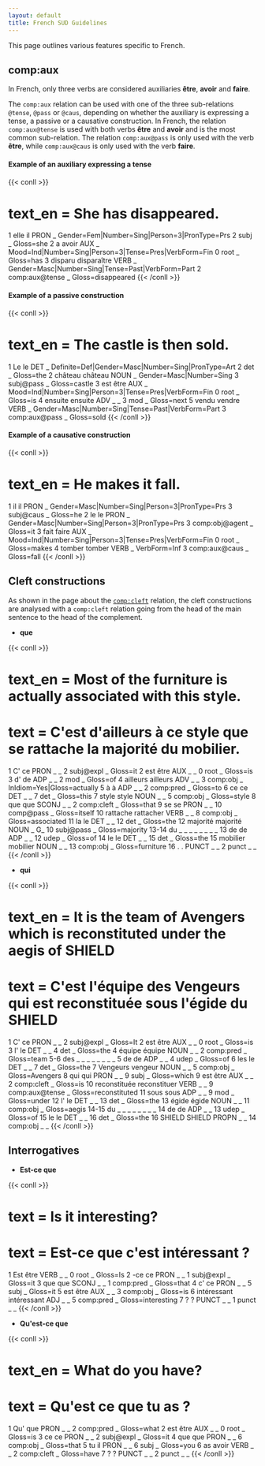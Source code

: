 ```yaml
---
layout: default
title: French SUD Guidelines
---
```


This page outlines various features specific to French.

## comp:aux
In French, only three verbs are considered auxiliaries **être**, **avoir** and **faire**.

The `comp:aux` relation can be used with one of the three sub-relations `@tense`, `@pass` or `@caus`, depending on whether the auxiliary is expressing a tense, a passive or a causative construction. In French, the relation `comp:aux@tense` is used with both verbs **être** and **avoir** and is the most common sub-relation. The relation `comp:aux@pass` is only used with the verb **être**, while `comp:aux@caus` is only used with the verb **faire**.


#### Example of an auxiliary expressing a tense
{{< conll >}}
# text_en = She has disappeared.
1	elle	il	PRON	_	Gender=Fem|Number=Sing|Person=3|PronType=Prs	2	subj	_	Gloss=she
2	a	avoir	AUX	_	Mood=Ind|Number=Sing|Person=3|Tense=Pres|VerbForm=Fin	0	root	_	Gloss=has
3	disparu	disparaître	VERB	_	Gender=Masc|Number=Sing|Tense=Past|VerbForm=Part	2	comp:aux@tense	_	Gloss=disappeared
{{< /conll >}}

#### Example of a passive construction
{{< conll >}}
# text_en = The castle is then sold.
1	Le	le	DET	_	Definite=Def|Gender=Masc|Number=Sing|PronType=Art	2	det	_	Gloss=the
2	château	château	NOUN	_	Gender=Masc|Number=Sing	3	subj@pass	_	Gloss=castle
3	est	être	AUX	_	Mood=Ind|Number=Sing|Person=3|Tense=Pres|VerbForm=Fin	0	root	_	Gloss=is
4	ensuite	ensuite	ADV	_	_	3	mod	_	Gloss=next
5	vendu	vendre	VERB	_	Gender=Masc|Number=Sing|Tense=Past|VerbForm=Part	3	comp:aux@pass	_	Gloss=sold
{{< /conll >}}

#### Example of a causative construction
{{< conll >}}
# text_en = He makes it fall.
1	il	il	PRON	_	Gender=Masc|Number=Sing|Person=3|PronType=Prs	3	subj@caus	_	Gloss=he
2	le	le	PRON	_	Gender=Masc|Number=Sing|Person=3|PronType=Prs	3	comp:obj@agent	_	Gloss=it
3	fait	faire	AUX	_	Mood=Ind|Number=Sing|Person=3|Tense=Pres|VerbForm=Fin	0	root	_	Gloss=makes
4	tomber	tomber	VERB	_	VerbForm=Inf	3	comp:aux@caus	_	Gloss=fall
{{< /conll >}}


## Cleft constructions

As shown in the page about the [`comp:cleft`](.././u/relations/comp_cleft) relation,  the cleft constructions are analysed with a `comp:cleft` relation going from the head of the main sentence to the head of the complement.


* **que**

{{< conll >}}
# text_en = Most of the furniture is actually associated with this style.
# text = C'est d'ailleurs à ce style que se rattache la majorité du mobilier.
1	C'	ce	PRON	_	_	2	subj@expl	_	Gloss=it
2	est	être	AUX	_	_	0	root	_	Gloss=is
3	d'	de	ADP	_	_	2	mod	_	Gloss=of
4	ailleurs	ailleurs	ADV	_	_	3	comp:obj	_	InIdiom=Yes|Gloss=actually
5	à	à	ADP	_	_	2	comp:pred	_	Gloss=to
6	ce	ce	DET	_	_	7	det	_	Gloss=this
7	style	style	NOUN	_	_	5	comp:obj	_	Gloss=style
8	que	que	SCONJ	_	_	2	comp:cleft	_	Gloss=that
9	se	se	PRON	_	_	10	comp@pass	_	Gloss=itself
10	rattache	rattacher	VERB	_	_	8	comp:obj	_	Gloss=associated
11	la	le	DET	_	_	12	det	_	Gloss=the
12	majorité	majorité	NOUN	_	G_	10	subj@pass	_	Gloss=majority
13-14	du	_	_	_	_	_	_	_	_
13	de	de	ADP	_	_	12	udep	_	Gloss=of
14	le	le	DET	_	_	15	det	_	Gloss=the
15	mobilier	mobilier	NOUN	_	_	13	comp:obj	_	Gloss=furniture
16	.	.	PUNCT	_	_	2	punct	_	_
{{< /conll >}}


* **qui**

{{< conll >}}
# text_en = It is the team of Avengers which is reconstituted under the aegis of SHIELD
# text = C'est l'équipe des Vengeurs qui est reconstituée sous l'égide du SHIELD
1	C'	ce	PRON	_	_	2	subj@expl	_	Gloss=It
2	est	être	AUX	_	_	0	root	_	Gloss=is
3	l'	le	DET	_	_	4	det	_	Gloss=the
4	équipe	équipe	NOUN	_	_	2	comp:pred	_	Gloss=team
5-6	des	_	_	_	_	_	_	_	_
5	de	de	ADP	_	_	4	udep	_	Gloss=of
6	les	le	DET	_	_	7	det	_	Gloss=the
7	Vengeurs	vengeur	NOUN	_	_	5	comp:obj	_	Gloss=Avengers
8	qui	qui	PRON	_	_	9	subj	_	Gloss=which
9	est	être	AUX	_	_	2	comp:cleft	_	Gloss=is
10	reconstituée	reconstituer	VERB	_	_	9	comp:aux@tense	_	Gloss=reconstituted
11	sous	sous	ADP	_	_	9	mod	_	Gloss=under
12	l'	le	DET	_	_	13	det	_	Gloss=the
13	égide	égide	NOUN	_	_	11	comp:obj	_	Gloss=aegis
14-15	du	_	_	_	_	_	_	_	_
14	de	de	ADP	_	_	13	udep	_	Gloss=of
15	le	le	DET	_	_	16	det	_	Gloss=the
16	SHIELD	SHIELD	PROPN	_	_	14	comp:obj	_	_
{{< /conll >}}


## Interrogatives

* **Est-ce que**

{{< conll >}}
# text = Is it interesting?
# text = Est-ce que c'est intéressant ?
1	Est	être	VERB	_	_	0	root	_	Gloss=Is
2	-ce	ce	PRON	_	_	1	subj@expl	_	Gloss=it
3	que	que	SCONJ	_	_	1	comp:pred	_	Gloss=that
4	c'	ce	PRON	_	_	5	subj	_	Gloss=it
5	est	être	AUX	_	_	3	comp:obj	_	Gloss=is
6	intéressant	intéressant	ADJ	_	_	5	comp:pred	_	Gloss=interesting
7	?	?	PUNCT	_	_	1	punct	_	_
{{< /conll >}}


* **Qu'est-ce que**

{{< conll >}}
# text_en = What do you have?
# text = Qu'est ce que tu as ?
1	Qu'	que	PRON	_	_	2	comp:pred	_	Gloss=what
2	est	être	AUX	_	_	0	root	_	Gloss=is
3	ce	ce	PRON	_	_	2	subj@expl	_	Gloss=it
4	que	que	PRON	_	_	6	comp:obj	_	Gloss=that
5	tu	il	PRON	_	_	6	subj	_	Gloss=you
6	as	avoir	VERB	_	_	2	comp:cleft	_	Gloss=have
7	?	?	PUNCT	_	_	2	punct	_	_
{{< /conll >}}


